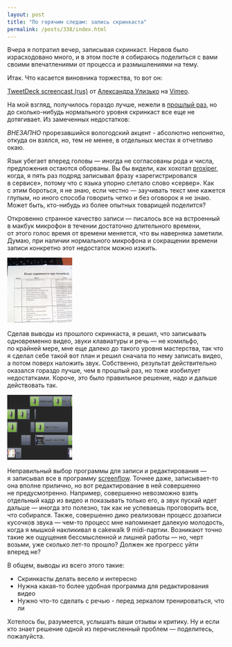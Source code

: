 ```yaml
---
layout: post
title: "По горячим следам: запись скринкаста"
permalink: /posts/338/index.html
---
```

Вчера я потратил вечер, записывая скринкаст. Нервов было израсходовано много, и в этом посте я собираюсь поделиться с вами своими впечатлениями от процесса и размышлениями на тему.

Итак. Что касается виновника торжества, то вот он:

<object width="400" height="251" data="http://vimeo.com/moogaloop.swf?clip_id=3310996&amp;server=vimeo.com&amp;show_title=1&amp;show_byline=1&amp;show_portrait=0&amp;color=00ADEF&amp;fullscreen=1" type="application/x-shockwave-flash"><param name="allowfullscreen" value="true" /><param name="allowscriptaccess" value="always" /><param name="src" value="http://vimeo.com/moogaloop.swf?clip_id=3310996&amp;server=vimeo.com&amp;show_title=1&amp;show_byline=1&amp;show_portrait=0&amp;color=00ADEF&amp;fullscreen=1" /></object>

[TweetDeck screencast (rus)](http://vimeo.com/3310996) от [Александра Улизько](http://vimeo.com/user1053824) на [Vimeo](http://vimeo.com).

На мой взгляд, получилось гораздо лучше, нежели в <a href="http://ulizko.com/posts/210/index.html">прошлый раз</a>, но до сколько-нибудь нормального уровня скринкаст все еще не дотягивает. Из замеченных недостатков:

_ВНЕЗАПНО_ прорезавшийся вологодский акцент - абсолютно непонятно, откуда он взялся, но, тем не менее, в отдельных местах я отчетливо окаю.

Язык убегает вперед головы&nbsp;&mdash; иногда не&nbsp;согласованы рода и&nbsp;числа, предложения остаются оборваны. Вы&nbsp;бы видели, как хохотал <a href="http://proxiper.livejournal.com">proxiper</a>, когда, я&nbsp;пять раз подряд записывал фразу &laquo;зарегистрировался в&nbsp;сервисе&raquo;, потому что с&nbsp;языка упорно слетало слово &laquo;сервер&raquo;. Как с&nbsp;этим бороться, я&nbsp;не&nbsp;знаю, если честно&nbsp;&mdash; заучивать текст мне кажется глупым, но&nbsp;иного способа говорить четко и&nbsp;без оговорок я&nbsp;не&nbsp;знаю. Может быть, кто-нибудь из&nbsp;более опытных товарищей поделится?

Откровенно странное качество записи&nbsp;&mdash; писалось все на&nbsp;встроенный в&nbsp;макбук микрофон в&nbsp;течении достаточно длительного времени, от&nbsp;этого голос время от&nbsp;времени меняется, что вы&nbsp;наверняка заметили. Думаю, при наличии нормального микрофона и&nbsp;сокращении времени записи конкретно этот недостаток можно изжить.

<a href="/images/tweetdeck_screencast/tweetdeck_screencast_plan.png"><img title="План скринкаста о tweetdeck'e" src="images/tweetdeck_screencast/tweetdeck_screencast_plan-150x150.png" alt="План скринкаста о tweetdeck'e" width="150" height="150" /></a>

Сделав выводы из&nbsp;прошлого скринкаста, я&nbsp;решил, что записывать одновременно видео, звуки клавиатуры и&nbsp;речь&nbsp;&mdash; не&nbsp;комильфо, по&nbsp;крайней мере, мне еще далеко до&nbsp;такого уровня мастерства, так что я&nbsp;сделал себе такой вот план и&nbsp;решил сначала по&nbsp;нему записать видео, а&nbsp;потом поверх наложить звук. Собственно, результат действительно оказался гораздо лучше, чем в&nbsp;прошлый раз, но&nbsp;тоже изобилует недостатками. Короче, это было правильное решение, надо и&nbsp;дальше действовать так.

<img class="size-thumbnail wp-image-340" title="Монтаж скринкаста" src="/images/tweetdeck_screencast/dhcdhndhdhndhnn-3.png" alt="Монтаж скринкаста" width="150" height="150" />

Неправильный выбор программы для записи и&nbsp;редактирования&nbsp;&mdash; я&nbsp;записывал все в&nbsp;программу <a href="http://www.varasoftware.com/products/screenflow/">screenflow</a>. Точнее даже, записывает-то она вполне прилично, но&nbsp;вот редактирование в&nbsp;ней совершенно не&nbsp;предусмотренно. Например, совершенно невозможно взять отдельный кадр из&nbsp;видео и&nbsp;показывать только его, а&nbsp;звук пускай идет дальше&nbsp;&mdash; иногда это полезно, так как не&nbsp;успеваешь проговорить все, что собирался. Также, совершенно дико реализован процесс дозаписи кусочков звука&nbsp;&mdash; чем-то процесс мне напоминает далекую молодость, когда я&nbsp;мышкой накликивал в&nbsp;cakewalk 9&nbsp;<nobr>midi-партии.</nobr> Возникают точно такие&nbsp;же ощущения бессмысленной и&nbsp;лишней работы&nbsp;&mdash; но, черт возьми, уже сколько лет-то прошло? Должен&nbsp;же прогресс уйти вперед&nbsp;не?

В общем, выводы из всего этого такие:

* Скринкасты делать весело и интересно
* Нужна какая-то более удобная программа для редактирования видео
* Нужно что-то сделать с речью - перед зеркалом тренироваться, что ли

Хотелось&nbsp;бы, разумеется, услышать ваши отзывы и&nbsp;критику. Ну&nbsp;и&nbsp;если кто знает решение одной из&nbsp;перечисленный проблем&nbsp;&mdash; поделитесь, пожалуйста.